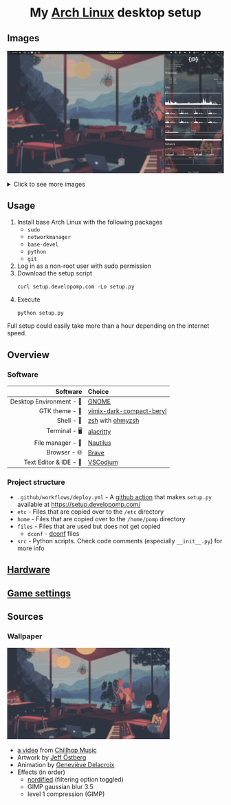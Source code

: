 <h1 align="center">
  My <a href="https://archlinux.org">Arch Linux</a> desktop setup
</h1>

## Images

![result image 1](./.github/img/result1.png)

<details>
<summary>Click to see more images</summary>

### Some windows

![result image 2](./.github/img/result2.png)

### Minimalism at its finest

![result image 3](./.github/img/result3.png)

### Script Execution

Main menu:
![Execution 0](./.github/img/execution0.png)

Choosing Action:
![Execution 1](./.github/img/execution1.png)

</details>

## Usage

1. Install base Arch Linux with the following packages
   - `sudo`
   - `networkmanager`
   - `base-devel`
   - `python`
   - `git`
2. Log in as a non-root user with sudo permission
3. Download the setup script
   ```
   curl setup.developomp.com -Lo setup.py
   ```
4. Execute
   ```
   python setup.py
   ```

Full setup could easily take more than a hour depending on the internet speed.

## Overview

### Software

|                 Software | Choice                                                                                     |
| -----------------------: | :----------------------------------------------------------------------------------------- |
| Desktop Environment - 🚀 | [GNOME](https://www.gnome.org)                                                             |
|           GTK theme - 🎨 | [vimix-dark-compact-beryl](https://github.com/vinceliuice/vimix-gtk-themes)                |
|               Shell - 🐚 | [zsh](https://github.com/zsh-users/zsh) with [ohmyzsh](https://github.com/ohmyzsh/ohmyzsh) |
|            Terminal - 🖥️ | [alacritty](https://github.com/alacritty/alacritty)                                        |
|        File manager - 📂 | [Nautilus](https://gitlab.gnome.org/GNOME/nautilus)                                        |
|             Browser - 🌐 | [Brave](https://github.com/brave/brave-browser)                                            |
|   Text Editor & IDE - 📝 | [VSCodium](https://github.com/VSCodium/vscodium)                                           |

### Project structure

- `.github/workflows/deploy.yml` - A [github action](https://github.com/features/actions) that makes `setup.py` available at https://setup.developomp.com/
- `etc` - Files that are copied over to the `/etc` directory
- `home` - Files that are copied over to the `/home/pomp` directory
- `files` - Files that are used but does not get copied
  - `dconf` - [dconf](https://wiki.gnome.org/Projects/dconf) files
- `src` - Python scripts. Check code comments (especially `__init__.py`) for more info

## [Hardware](./docs/hardware.md)

## [Game settings](./docs/game-settings.md)

## Sources

### Wallpaper

<img alt="wallpaper" src="./.github/img/wallpaper.png" width="75%">

- [a video](https://www.youtube.com/watch?v=QEWV6fiYaDU) from [Chillhop Music](https://www.youtube.com/channel/UCOxqgCwgOqC2lMqC5PYz_Dg)
- Artwork by [Jeff Östberg](https://jeffostberg.se)
- Animation by [Geneviève Delacroix](http://www.genevievelacroix.com)
- Effects (in order)
  - [nordified](https://github.com/Schrodinger-Hat/ImageGoNord) (filtering option toggled)
  - GIMP gaussian blur 3.5
  - level 1 compression (GIMP)
